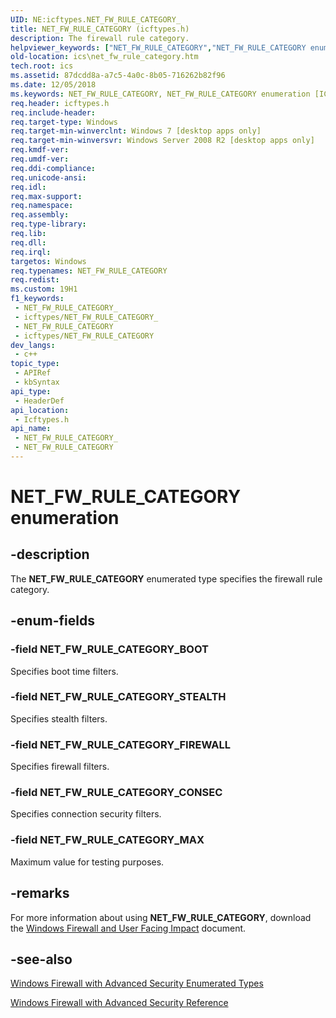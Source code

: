 ```yaml
---
UID: NE:icftypes.NET_FW_RULE_CATEGORY_
title: NET_FW_RULE_CATEGORY (icftypes.h)
description: The firewall rule category.
helpviewer_keywords: ["NET_FW_RULE_CATEGORY","NET_FW_RULE_CATEGORY enumeration [ICS/ICF]","NET_FW_RULE_CATEGORY_BOOT","NET_FW_RULE_CATEGORY_CONSEC","NET_FW_RULE_CATEGORY_FIREWALL","NET_FW_RULE_CATEGORY_MAX","NET_FW_RULE_CATEGORY_STEALTH","icftypes/NET_FW_RULE_CATEGORY","icftypes/NET_FW_RULE_CATEGORY_BOOT","icftypes/NET_FW_RULE_CATEGORY_CONSEC","icftypes/NET_FW_RULE_CATEGORY_FIREWALL","icftypes/NET_FW_RULE_CATEGORY_MAX","icftypes/NET_FW_RULE_CATEGORY_STEALTH","ics.net_fw_rule_category"]
old-location: ics\net_fw_rule_category.htm
tech.root: ics
ms.assetid: 87dcdd8a-a7c5-4a0c-8b05-716262b82f96
ms.date: 12/05/2018
ms.keywords: NET_FW_RULE_CATEGORY, NET_FW_RULE_CATEGORY enumeration [ICS/ICF], NET_FW_RULE_CATEGORY_BOOT, NET_FW_RULE_CATEGORY_CONSEC, NET_FW_RULE_CATEGORY_FIREWALL, NET_FW_RULE_CATEGORY_MAX, NET_FW_RULE_CATEGORY_STEALTH, icftypes/NET_FW_RULE_CATEGORY, icftypes/NET_FW_RULE_CATEGORY_BOOT, icftypes/NET_FW_RULE_CATEGORY_CONSEC, icftypes/NET_FW_RULE_CATEGORY_FIREWALL, icftypes/NET_FW_RULE_CATEGORY_MAX, icftypes/NET_FW_RULE_CATEGORY_STEALTH, ics.net_fw_rule_category
req.header: icftypes.h
req.include-header: 
req.target-type: Windows
req.target-min-winverclnt: Windows 7 [desktop apps only]
req.target-min-winversvr: Windows Server 2008 R2 [desktop apps only]
req.kmdf-ver: 
req.umdf-ver: 
req.ddi-compliance: 
req.unicode-ansi: 
req.idl: 
req.max-support: 
req.namespace: 
req.assembly: 
req.type-library: 
req.lib: 
req.dll: 
req.irql: 
targetos: Windows
req.typenames: NET_FW_RULE_CATEGORY
req.redist: 
ms.custom: 19H1
f1_keywords:
 - NET_FW_RULE_CATEGORY_
 - icftypes/NET_FW_RULE_CATEGORY_
 - NET_FW_RULE_CATEGORY
 - icftypes/NET_FW_RULE_CATEGORY
dev_langs:
 - c++
topic_type:
 - APIRef
 - kbSyntax
api_type:
 - HeaderDef
api_location:
 - Icftypes.h
api_name:
 - NET_FW_RULE_CATEGORY_
 - NET_FW_RULE_CATEGORY
---
```


# NET_FW_RULE_CATEGORY enumeration


## -description

The <b>NET_FW_RULE_CATEGORY</b> enumerated type specifies the firewall rule category.

## -enum-fields

### -field NET_FW_RULE_CATEGORY_BOOT

Specifies boot time filters.

### -field NET_FW_RULE_CATEGORY_STEALTH

Specifies stealth filters.

### -field NET_FW_RULE_CATEGORY_FIREWALL

Specifies firewall filters.

### -field NET_FW_RULE_CATEGORY_CONSEC

Specifies connection security filters.

### -field NET_FW_RULE_CATEGORY_MAX

Maximum value for testing purposes.

## -remarks

For more information about using <b>NET_FW_RULE_CATEGORY</b>, download the <a href="https://www.microsoft.com/downloads/details.aspx?FamilyID=08d23da9-ff0e-4e6f-b742-878ca1977c55">Windows Firewall and User Facing Impact</a> document.

## -see-also

<a href="/previous-versions/windows/desktop/ics/windows-firewall-with-advanced-security-enumerated-types">Windows Firewall with Advanced Security Enumerated Types</a>



<a href="/previous-versions/windows/desktop/ics/windows-firewall-with-advanced-security-reference">Windows Firewall with Advanced Security Reference</a>

